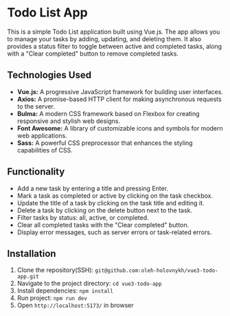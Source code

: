 # Todo List App

This is a simple Todo List application built using Vue.js. The app allows you to manage your tasks by adding, updating, and deleting them. It also provides a status filter to toggle between active and completed tasks, along with a "Clear completed" button to remove completed tasks.

## Technologies Used

- **Vue.js:** A progressive JavaScript framework for building user interfaces.
- **Axios:** A promise-based HTTP client for making asynchronous requests to the server.
- **Bulma:** A modern CSS framework based on Flexbox for creating responsive and stylish web designs.
- **Font Awesome:** A library of customizable icons and symbols for modern web applications.
- **Sass:** A powerful CSS preprocessor that enhances the styling capabilities of CSS.


## Functionality

- Add a new task by entering a title and pressing Enter.
- Mark a task as completed or active by clicking on the task checkbox.
- Update the title of a task by clicking on the task title and editing it.
- Delete a task by clicking on the delete button next to the task.
- Filter tasks by status: all, active, or completed.
- Clear all completed tasks with the "Clear completed" button.
- Display error messages, such as server errors or task-related errors.

## Installation
1. Clone the repository(SSH):
```git@github.com:oleh-holovnykh/vue3-todo-app.git```
2. Navigate to the project directory:
```cd vue3-todo-app```
3. Install dependencies:
```npm install```
4. Run project:
```npm run dev```
5. Open ```http://localhost:5173/``` in browser